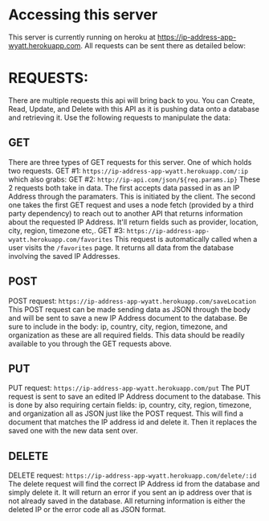 # Accessing this server
This server is currently running on heroku at https://ip-address-app-wyatt.herokuapp.com. All requests can be sent there as detailed below:

# REQUESTS:
There are multiple requests this api will bring back to you. You can Create, Read, Update, and Delete with this API as it is pushing data onto a database and retrieving it. Use the following requests to manipulate the data:

## GET
There are three types of GET requests for this server. One of which holds two requests.
GET #1: `https://ip-address-app-wyatt.herokuapp.com/:ip` which also grabs:
GET #2: `http://ip-api.com/json/${req.params.ip}`
These 2 requests both take in data. The first accepts data passed in as an IP Address through the paramaters. This is initiated by the client.
The second one takes the first GET request and uses a node fetch (provided by a third party dependency) to reach out to another API that returns information about the requested IP Address. It'll return fields such as provider, location, city, region, timezone etc,.
GET #3: `https://ip-address-app-wyatt.herokuapp.com/favorites`
This request is automatically called when a user visits the `/favorites` page. It returns all data from the database involving the saved IP Addresses. 

## POST
POST request: `https://ip-address-app-wyatt.herokuapp.com/saveLocation`
This POST request can be made sending data as JSON through the body and will be sent to save a new IP Address document to the database. Be sure to include in the body: ip, country, city, region, timezone, and organization as these are all required fields. This data should be readily available to you through the GET requests above.

## PUT
PUT request: `https://ip-address-app-wyatt.herokuapp.com/put`
The PUT request is sent to save an edited IP Address document to the database. This is done by also requiring certain fields: ip, country, city, region, timezone, and organization all as JSON just like the POST request. This will find a document that matches the IP address id and delete it. Then it replaces the saved one with the new data sent over.

## DELETE
DELETE request: `https://ip-address-app-wyatt.herokuapp.com/delete/:id`
The delete request will find the correct IP Address id from the database and simply delete it. It will return an error if you sent an ip address over that is not already saved in the database. All returning information is either the deleted IP or the error code all as JSON format.
